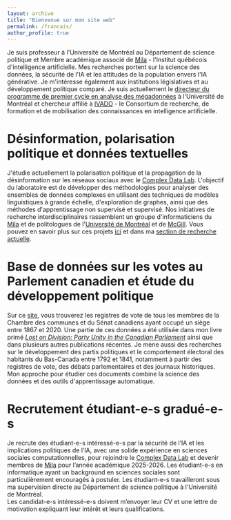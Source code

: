 ```yaml
---
layout: archive
title: "Bienvenue sur mon site web"
permalink: /francais/
author_profile: true
---
```


Je suis professeur à l'Université de Montréal au Département de science politique et Membre académique associé de [Mila](https://mila.quebec/fr) - l'Institut québécois d'intelligence artificielle. Mes recherches portent sur la science des données, la sécurité de l'IA et les attitudes de la population envers l'IA générative. Je m'intéresse également aux institutions législatives et au développement politique comparé. Je suis actuellement le [directeur du programme de premier cycle en analyse des mégadonnées](https://admission.umontreal.ca/programmes/microprogramme-de-1er-cycle-en-analyse-des-megadonnees-en-sciences-humaines-et-sociales/) à l'Université de Montréal et chercheur affilié à [IVADO](https://ivado.ca) - le Consortium de recherche, de formation et de mobilisation des connaissances en intelligence artificielle. 

Désinformation, polarisation politique et données textuelles
======
J'étudie actuellement la polarisation politique et la propagation de la désinformation sur les réseaux sociaux avec le [Complex Data Lab](https://complexdatalabmcgill.github.io). L'objectif du laboratoire est de développer des méthodologies pour analyser des ensembles de données complexes en utilisant des techniques de modèles linguistiques à grande échelle, d'exploration de graphes, ainsi que des méthodes d'apprentissage non supervisé et supervisé. Nos initiatives de recherche interdisciplinaires rassemblent un groupe d'informaticiens du [Mila](https://mila.quebec/fr/) et de politologues de l'[Université de Montréal](https://pol.umontreal.ca/accueil/) et de [McGill](https://www.mcgill.ca/politicalscience/). Vous pouvez en savoir plus sur ces projets [ici](https://politicalpolarization.github.io) et dans ma [section de recherche actuelle](https://jf-godbout.github.io/publications/).

Base de données sur les votes au Parlement canadien et étude du développement politique
======
Sur ce [site](https://jf-godbout.github.io/data/), vous trouverez les registres de vote de tous les membres de la Chambre des communes et du Sénat canadiens ayant occupé un siège entre 1867 et 2020. Une partie de ces données a été utilisée dans mon livre primé [*Lost on Division: Party Unity in the Canadian Parliament*](https://utorontopress.com/9781487524753/lost-on-division/) ainsi que dans plusieurs autres publications récentes. Je mène aussi des recherches sur le développement des partis politiques et le comportement électoral des habitants du Bas-Canada entre 1792 et 1841, notamment à partir des registres de vote, des débats parlementaires et des journaux historiques. Mon approche pour étudier ces documents combine la science des données et des outils d'apprentissage automatique.

Recrutement étudiant-e-s gradué-e-s
======
Je recrute des étudiant-e-s intéressé-e-s par la sécurité de l’IA et les implications politiques de l’IA, avec une solide expérience en sciences sociales computationnelles, pour rejoindre le [Complex Data Lab](https://complexdatalabmcgill.github.io) et devenir membres de [Mila](https://mila.quebec/fr/) pour l’année académique 2025-2026. Les étudiant-e-s en informatique ayant un background en sciences sociales sont particulièrement encouragés à postuler. Les étudiant-e-s travailleront sous ma supervision directe au Département de science politique à l'Université de Montréal.  
Les candidat-e-s intéressé-e-s doivent m’envoyer leur CV et une lettre de motivation expliquant leur intérêt et leurs qualifications.
